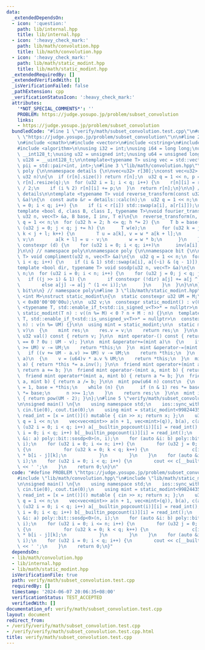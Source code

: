 ```yaml
---
data:
  _extendedDependsOn:
  - icon: ':question:'
    path: lib/internal.hpp
    title: lib/internal.hpp
  - icon: ':heavy_check_mark:'
    path: lib/math/convolution.hpp
    title: lib/math/convolution.hpp
  - icon: ':heavy_check_mark:'
    path: lib/math/static_modint.hpp
    title: lib/math/static_modint.hpp
  _extendedRequiredBy: []
  _extendedVerifiedWith: []
  _isVerificationFailed: false
  _pathExtension: cpp
  _verificationStatusIcon: ':heavy_check_mark:'
  attributes:
    '*NOT_SPECIAL_COMMENTS*': ''
    PROBLEM: https://judge.yosupo.jp/problem/subset_convolution
    links:
    - https://judge.yosupo.jp/problem/subset_convolution
  bundledCode: "#line 1 \"verify/math/subset_convolution.test.cpp\"\n#define PROBLEM\
    \ \"https://judge.yosupo.jp/problem/subset_convolution\"\n\n#line 2 \"lib/internal.hpp\"\
    \n#include <cmath>\n#include <vector>\n#include <cstring>\n#include <iostream>\n\
    #include <algorithm>\n\nusing i32 = int;\nusing i64 = long long;\nusing i128 =\
    \ __int128_t;\nusing u32 = unsigned int;\nusing u64 = unsigned long long;\nusing\
    \ u128 = __uint128_t;\n\ntemplate<typename T> using vec = std::vector<T>;\nusing\
    \ pii = std::pair<int, int>;\n#line 3 \"lib/math/convolution.hpp\"\n\nnamespace\
    \ poly {\n\nnamespace details {\n\nvec<u32> r[30];\nconst vec<u32> &calc(const\
    \ u32 n)\n{\n  if (r[n].size()) return r[n];\n  u32 q = 1 << n, p = q / 2;\n \
    \ r[n].resize(q);\n  for (u32 i = 1; i < q; i++) {\n    r[n][i] = r[n][i / 2]\
    \ / 2;\n    if (i % 2) r[n][i] += p;\n  }\n  return r[n];\n}\n\n} // namespace\
    \ details\n\ntemplate <typename T> void reverse_transform(const u32 n, vec<T>\
    \ &a)\n{\n  const auto &r = details::calc(n);\n  u32 q = 1 << n;\n  for (u32 i\
    \ = 0; i < q; i++) {\n    if (i < r[i]) std::swap(a[i], a[r[i]]);\n  }\n}\n\n\
    template <bool d, class B, class I, typename T>\nvoid fourier_transform(const\
    \ u32 n, vec<T> &a, B base, I inv, T e)\n{\n  reverse_transform(n, a);\n  u32\
    \ q = 1 << n;\n  for (u32 h = 2; h <= q; h *= 2) {\n    T b = base(h);\n    for\
    \ (u32 j = 0; j < q; j += h) {\n      T w(e);\n      for (u32 k = j, l = h / 2;\
    \ k < j + l; k++) {\n        T u = a[k], v = w * a[k + l];\n        a[k] = u +\
    \ v;\n        a[k + l] = u - v;\n        w = w * b;\n      }\n    }\n  }\n  if\
    \ constexpr (d) {\n    for (u32 i = 0; i < q; i++)\n      inv(a[i], q);\n  }\n\
    }\n\n} // namespace poly\n\nnamespace poly {\n\nnamespace bit {\n\ntemplate <typename\
    \ T> void compliment(u32 n, vec<T> &a)\n{\n  u32 q = 1 << n;\n  for (u32 i = 0;\
    \ i < q; i++) {\n    if (i & 1) std::swap(a[i], a[(~i) & (q - 1)]);\n  }\n}\n\n\
    template <bool dir, typename T> void sosdp(u32 n, vec<T> &a)\n{\n  u32 q = 1 <<\
    \ n;\n  for (u32 i = 0; i < n; i++) {\n    for (u32 j = 0; j < q; j++) {\n   \
    \   if ((j >> i) & 1) {\n        if constexpr (!dir) a[j] += a[j ^ (1 << i)];\n\
    \        else a[j] -= a[j ^ (1 << i)];\n      }\n    }\n  }\n}\n\n} // namespace\
    \ bit\n\n} // namespace poly\n#line 3 \"lib/math/static_modint.hpp\"\n\ntemplate\
    \ <int M>\nstruct static_modint\n{\n  static constexpr u32 UM = M;\n  static_assert(UM\
    \ < 0x80'00'00'00u);\n\n  u32 v;\n  constexpr static_modint() : v(0) {}\n\n  template\
    \ <typename T, std::enable_if_t<std::is_signed_v<T>>* = nullptr>\n  constexpr\
    \ static_modint(T n) : v((n %= M) < 0 ? n + M : n) {}\n\n  template <typename\
    \ T, std::enable_if_t<std::is_unsigned_v<T>>* = nullptr>\n  constexpr static_modint(T\
    \ n) : v(n %= UM) {}\n\n  using mint = static_modint;\n\n  static mint raw(u32\
    \ v)\n  {\n    mint res;\n    res.v = v;\n    return res;\n  }\n\n  constexpr\
    \ u32 val() const { return v; }\n\n  mint operator-() const { return mint::raw(v\
    \ == 0 ? 0u : UM - v); }\n\n  mint &operator+=(mint a)\n  {\n    if ((v += a.v)\
    \ >= UM) v -= UM;\n    return *this;\n  }\n  mint &operator-=(mint a)\n  {\n \
    \   if ((v += UM - a.v) >= UM) v -= UM;\n    return *this;\n  }\n  mint &operator*=(mint\
    \ a)\n  {\n    v = (u64)v * a.v % UM;\n    return *this;\n  }\n  mint &operator/=(mint\
    \ a) { return *this *= a.inv(); }\n\n  friend mint operator+(mint a, mint b) {\
    \ return a += b; }\n  friend mint operator-(mint a, mint b) { return a -= b; }\n\
    \  friend mint operator*(mint a, mint b) { return a *= b; }\n  friend mint operator/(mint\
    \ a, mint b) { return a /= b; }\n\n  mint pow(u64 n) const\n  {\n    mint res\
    \ = 1, base = *this;\n    while (n) {\n      if (n & 1) res *= base;\n      base\
    \ *= base;\n      n >>= 1;\n    }\n    return res;\n  }\n\n  mint inv() const\
    \ { return pow(UM - 2); }\n};\n#line 5 \"verify/math/subset_convolution.test.cpp\"\
    \n\nsigned main() \n{\n    using namespace std;\n    ios::sync_with_stdio(false);\
    \ cin.tie(0), cout.tie(0);\n    using mint = static_modint<998244353>;\n    auto\
    \ read_int = [x = int()]() mutable { cin >> x; return x; };\n    u32 n = read_int(),\
    \ q = 1 << n;\n    vec<vec<mint>> a(n + 1, vec<mint>(q)), b(a), c(a);\n    for\
    \ (u32 i = 0; i < q; i++) a[__builtin_popcount(i)][i] = read_int();\n    for (u32\
    \ i = 0; i < q; i++) b[__builtin_popcount(i)][i] = read_int();\n    for (auto\
    \ &i: a) poly::bit::sosdp<0>(n, i);\n    for (auto &i: b) poly::bit::sosdp<0>(n,\
    \ i);\n    for (u32 i = 0; i <= n; i++) {\n        for (u32 j = 0; j <= i; j++)\
    \ {\n            for (u32 k = 0; k < q; k++) {\n                c[i][k] += a[j][k]\
    \ * b[i - j][k];\n            }\n        }\n    }\n    for (auto &i: c) poly::bit::sosdp<1>(n,\
    \ i);\n    for (u32 i = 0; i < q; i++) {\n        cout << c[__builtin_popcount(i)][i].val()\
    \ << ' ';\n    }\n    return 0;\n}\n"
  code: "#define PROBLEM \"https://judge.yosupo.jp/problem/subset_convolution\"\n\n\
    #include \"lib/math/convolution.hpp\"\n#include \"lib/math/static_modint.hpp\"\
    \n\nsigned main() \n{\n    using namespace std;\n    ios::sync_with_stdio(false);\
    \ cin.tie(0), cout.tie(0);\n    using mint = static_modint<998244353>;\n    auto\
    \ read_int = [x = int()]() mutable { cin >> x; return x; };\n    u32 n = read_int(),\
    \ q = 1 << n;\n    vec<vec<mint>> a(n + 1, vec<mint>(q)), b(a), c(a);\n    for\
    \ (u32 i = 0; i < q; i++) a[__builtin_popcount(i)][i] = read_int();\n    for (u32\
    \ i = 0; i < q; i++) b[__builtin_popcount(i)][i] = read_int();\n    for (auto\
    \ &i: a) poly::bit::sosdp<0>(n, i);\n    for (auto &i: b) poly::bit::sosdp<0>(n,\
    \ i);\n    for (u32 i = 0; i <= n; i++) {\n        for (u32 j = 0; j <= i; j++)\
    \ {\n            for (u32 k = 0; k < q; k++) {\n                c[i][k] += a[j][k]\
    \ * b[i - j][k];\n            }\n        }\n    }\n    for (auto &i: c) poly::bit::sosdp<1>(n,\
    \ i);\n    for (u32 i = 0; i < q; i++) {\n        cout << c[__builtin_popcount(i)][i].val()\
    \ << ' ';\n    }\n    return 0;\n}"
  dependsOn:
  - lib/math/convolution.hpp
  - lib/internal.hpp
  - lib/math/static_modint.hpp
  isVerificationFile: true
  path: verify/math/subset_convolution.test.cpp
  requiredBy: []
  timestamp: '2024-06-07 20:06:35+08:00'
  verificationStatus: TEST_ACCEPTED
  verifiedWith: []
documentation_of: verify/math/subset_convolution.test.cpp
layout: document
redirect_from:
- /verify/verify/math/subset_convolution.test.cpp
- /verify/verify/math/subset_convolution.test.cpp.html
title: verify/math/subset_convolution.test.cpp
---
```

